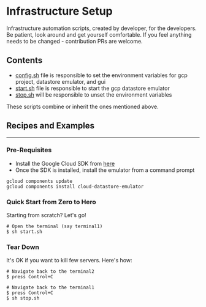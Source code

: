 # Infrastructure Setup

Infrastructure automation scripts, created by developer, for the developers. Be patient, look around and get yourself
comfortable. If you feel anything needs to be changed - contribution PRs are welcome.

## Contents

* [config.sh](config.sh) file is responsible to set the environment variables for gcp project, datastore emulator, and
  gui
* [start.sh](start.sh) file is responsible to start the gcp datastore emulator
* [stop.sh](stop.sh) will be responsible to unset the environment variables

These scripts combine or inherit the ones mentioned above.

## Recipes and Examples

___

### Pre-Requisites

* Install the Google Cloud SDK from [here](https://cloud.google.com/sdk/docs/install)
* Once the SDK is installed, install the emulator from a command prompt

```shell
gcloud components update
gcloud components install cloud-datastore-emulator
```

### Quick Start from Zero to Hero

Starting from scratch? Let's go!

```shell
# Open the terminal (say terminal1)
$ sh start.sh
```

### Tear Down

It's OK if you want to kill few servers. Here's how:

```shell
# Navigate back to the terminal2
$ press Control+C

# Navigate back to the terminal1
$ press Control+C
$ sh stop.sh
```
